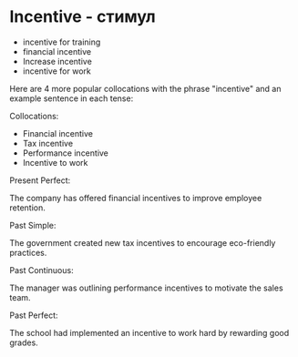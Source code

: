 # Incentive - стимул

- incentive for training
- financial incentive
- Increase incentive
- incentive for work

Here are 4 more popular collocations with the phrase "incentive" and an example sentence in each tense:

Collocations:

- Financial incentive
- Tax incentive
- Performance incentive
- Incentive to work

Present Perfect:

The company has offered financial incentives to improve employee retention.

Past Simple:

The government created new tax incentives to encourage eco-friendly practices.

Past Continuous:

The manager was outlining performance incentives to motivate the sales team.

Past Perfect:

The school had implemented an incentive to work hard by rewarding good grades.
